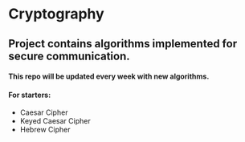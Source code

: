 # Cryptography

## Project contains algorithms implemented for secure communication.

#### This repo will be updated every week with new algorithms.

#### For starters:
* Caesar Cipher
* Keyed Caesar Cipher
* Hebrew Cipher
